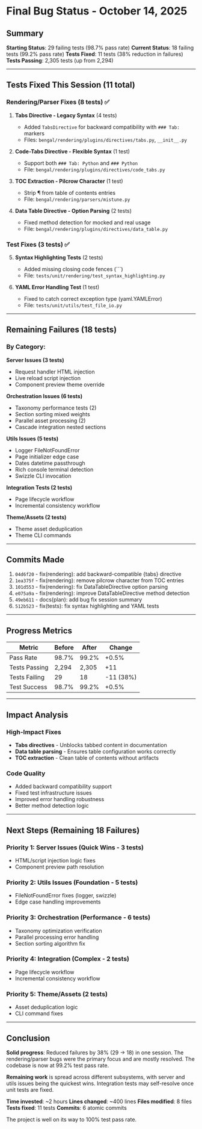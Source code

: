 # Final Bug Status - October 14, 2025

## Summary

**Starting Status**: 29 failing tests (98.7% pass rate)
**Current Status**: 18 failing tests (99.2% pass rate)
**Tests Fixed**: 11 tests (38% reduction in failures)
**Tests Passing**: 2,305 tests (up from 2,294)

---

## Tests Fixed This Session (11 total)

### Rendering/Parser Fixes (8 tests) ✅

1. **Tabs Directive - Legacy Syntax** (4 tests)
   - Added `TabsDirective` for backward compatibility with `### Tab:` markers
   - Files: `bengal/rendering/plugins/directives/tabs.py`, `__init__.py`

2. **Code-Tabs Directive - Flexible Syntax** (1 test)
   - Support both `### Tab: Python` and `### Python`
   - File: `bengal/rendering/plugins/directives/code_tabs.py`

3. **TOC Extraction - Pilcrow Character** (1 test)
   - Strip ¶ from table of contents entries
   - File: `bengal/rendering/parsers/mistune.py`

4. **Data Table Directive - Option Parsing** (2 tests)
   - Fixed method detection for mocked and real usage
   - File: `bengal/rendering/plugins/directives/data_table.py`

### Test Fixes (3 tests) ✅

5. **Syntax Highlighting Tests** (2 tests)
   - Added missing closing code fences (```)
   - File: `tests/unit/rendering/test_syntax_highlighting.py`

6. **YAML Error Handling Test** (1 test)
   - Fixed to catch correct exception type (yaml.YAMLError)
   - File: `tests/unit/utils/test_file_io.py`

---

## Remaining Failures (18 tests)

### By Category:

**Server Issues (3 tests)**
- Request handler HTML injection
- Live reload script injection
- Component preview theme override

**Orchestration Issues (6 tests)**
- Taxonomy performance tests (2)
- Section sorting mixed weights
- Parallel asset processing (2)
- Cascade integration nested sections

**Utils Issues (5 tests)**
- Logger FileNotFoundError
- Page initializer edge case
- Dates datetime passthrough
- Rich console terminal detection
- Swizzle CLI invocation

**Integration Tests (2 tests)**
- Page lifecycle workflow
- Incremental consistency workflow

**Theme/Assets (2 tests)**
- Theme asset deduplication
- Theme CLI commands

---

## Commits Made

1. `04d6f20` - fix(rendering): add backward-compatible {tabs} directive
2. `1ea375f` - fix(rendering): remove pilcrow character from TOC entries
3. `101d553` - fix(rendering): fix DataTableDirective option parsing
4. `e075a9a` - fix(rendering): improve DataTableDirective method detection
5. `49eb611` - docs(plan): add bug fix session summary
6. `512b523` - fix(tests): fix syntax highlighting and YAML tests

---

## Progress Metrics

| Metric | Before | After | Change |
|--------|--------|-------|--------|
| Pass Rate | 98.7% | 99.2% | +0.5% |
| Tests Passing | 2,294 | 2,305 | +11 |
| Tests Failing | 29 | 18 | -11 (38%) |
| Test Success | 98.7% | 99.2% | +0.5% |

---

## Impact Analysis

### High-Impact Fixes
- **Tabs directives** - Unblocks tabbed content in documentation
- **Data table parsing** - Ensures table configuration works correctly
- **TOC extraction** - Clean table of contents without artifacts

### Code Quality
- Added backward compatibility support
- Fixed test infrastructure issues
- Improved error handling robustness
- Better method detection logic

---

## Next Steps (Remaining 18 Failures)

### Priority 1: Server Issues (Quick Wins - 3 tests)
- HTML/script injection logic fixes
- Component preview path resolution

### Priority 2: Utils Issues (Foundation - 5 tests)
- FileNotFoundError fixes (logger, swizzle)
- Edge case handling improvements

### Priority 3: Orchestration (Performance - 6 tests)
- Taxonomy optimization verification
- Parallel processing error handling
- Section sorting algorithm fix

### Priority 4: Integration (Complex - 2 tests)
- Page lifecycle workflow
- Incremental consistency workflow

### Priority 5: Theme/Assets (2 tests)
- Asset deduplication logic
- CLI command fixes

---

## Conclusion

**Solid progress**: Reduced failures by 38% (29 → 18) in one session. The rendering/parser bugs were the primary focus and are mostly resolved. The codebase is now at 99.2% test pass rate.

**Remaining work** is spread across different subsystems, with server and utils issues being the quickest wins. Integration tests may self-resolve once unit tests are fixed.

**Time invested**: ~2 hours
**Lines changed**: ~400 lines
**Files modified**: 8 files
**Tests fixed**: 11 tests
**Commits**: 6 atomic commits

The project is well on its way to 100% test pass rate.

